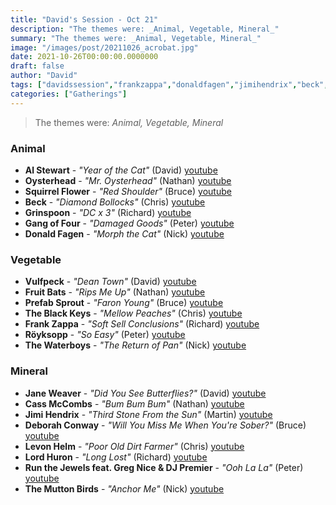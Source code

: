 ```yaml
---
title: "David's Session - Oct 21"
description: "The themes were: _Animal, Vegetable, Mineral_"
summary: "The themes were: _Animal, Vegetable, Mineral_"
image: "/images/post/20211026_acrobat.jpg"
date: 2021-10-26T00:00:00.0000000
draft: false
author: "David"
tags: ["davidssession","frankzappa","donaldfagen","jimihendrix","beck","janeweaver","lordhuron","prefabsprout","runthejewels","gangoffour","theblackkeys","themuttonbirds","alstewart","grinspoon","thewaterboys","squirrelflower","vulfpeck","röyksopp","gregnice","fruitbats","levonhelm","djpremier","oysterhead","cassmccombs","deborahconway","youtube"]
categories: ["Gatherings"]
---
```

> The themes were: _Animal, Vegetable, Mineral_
### Animal
- **Al Stewart** - _"Year of the Cat"_ (David) [youtube](https://www.youtube.com/watch?v=Ak_MTXQALa0)
- **Oysterhead** - _"Mr. Oysterhead"_ (Nathan) [youtube](https://www.youtube.com/watch?v=9uOplBowi6Y)
- **Squirrel Flower** - _"Red Shoulder"_ (Bruce) [youtube](https://www.youtube.com/watch?v=pge3R8wbvII)
- **Beck** - _"Diamond Bollocks"_ (Chris) [youtube](https://www.youtube.com/watch?v=Gxv5yQ56xvk)
- **Grinspoon** - _"DC x 3"_ (Richard) [youtube](https://www.youtube.com/watch?v=6OJv5QNlkBo)
- **Gang of Four** - _"Damaged Goods"_ (Peter) [youtube](https://www.youtube.com/watch?v=fRjsBh_R3TQ)
- **Donald Fagen** - _"Morph the Cat"_ (Nick) [youtube](https://www.youtube.com/watch?v=Sv6daGTR45Y)
### Vegetable
- **Vulfpeck** - _"Dean Town"_ (David) [youtube](https://www.youtube.com/watch?v=le0BLAEO93g)
- **Fruit Bats** - _"Rips Me Up"_ (Nathan) [youtube](https://www.youtube.com/watch?v=NpSKQhfCBBM)
- **Prefab Sprout** - _"Faron Young"_ (Bruce) [youtube](https://www.youtube.com/watch?v=VAVER-QBEyI)
- **The Black Keys** - _"Mellow Peaches"_ (Chris) [youtube](https://www.youtube.com/watch?v=J0Z69IGZCO8)
- **Frank Zappa** - _"Soft Sell Conclusions"_ (Richard) [youtube](https://www.youtube.com/watch?v=-C3vQZy5zp4)
- **Röyksopp** - _"So Easy"_ (Peter) [youtube](https://www.youtube.com/watch?v=bmatItacEvM)
- **The Waterboys** - _"The Return of Pan"_ (Nick) [youtube](https://www.youtube.com/watch?v=tbllDY3baHk)
### Mineral
- **Jane Weaver** - _"Did You See Butterflies?"_ (David) [youtube](https://www.youtube.com/watch?v=zsx4Zqq9Mqc)
- **Cass McCombs** - _"Bum Bum Bum"_ (Nathan) [youtube](https://www.youtube.com/watch?v=zc557NARsPs)
- **Jimi Hendrix** - _"Third Stone From the Sun"_ (Martin) [youtube](https://www.youtube.com/watch?v=Zts332Y-nyg)
- **Deborah Conway** - _"Will You Miss Me When You're Sober?"_ (Bruce) [youtube](https://www.youtube.com/watch?v=4YVsr6UH8Rs)
- **Levon Helm** - _"Poor Old Dirt Farmer"_ (Chris) [youtube](https://www.youtube.com/watch?v=cBuJB218UvU)
- **Lord Huron** - _"Long Lost"_ (Richard) [youtube](https://www.youtube.com/watch?v=G2JmQ-j0jlc)
- **Run the Jewels feat. Greg Nice & DJ Premier** - _"Ooh La La"_ (Peter) [youtube](https://www.youtube.com/watch?v=Sff7Kc77QAY)
- **The Mutton Birds** - _"Anchor Me"_ (Nick) [youtube](https://www.youtube.com/watch?v=kPIhhqM4b4s)
